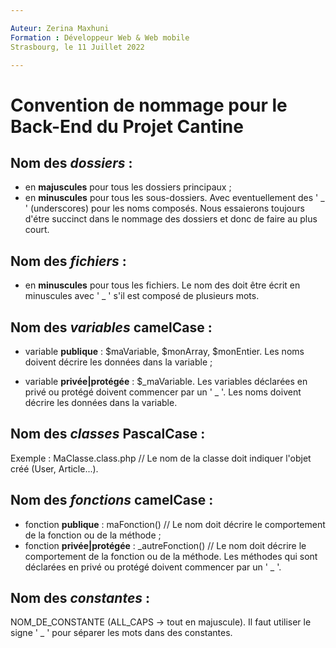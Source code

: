 ```yaml
---

Auteur: Zerina Maxhuni  
Formation : Développeur Web & Web mobile  
Strasbourg, le 11 Juillet 2022

---
```


# **Convention de nommage pour le Back-End du Projet Cantine**

## **Nom des _dossiers_ :**

- en **majuscules** pour tous les dossiers principaux ;
- en **minuscules** pour tous les sous-dossiers. Avec eventuellement des ' _ ' (underscores) pour les noms composés. Nous essaierons toujours d'étre succinct dans le nommage des dossiers et donc de faire au plus court.

## **Nom des _fichiers_ :**

- en **minuscules** pour tous les fichiers. Le nom des doit être écrit en minuscules avec ' _ ' s'il est composé de plusieurs mots.

## **Nom des _variables_ camelCase :**

- variable **publique** : $maVariable, $monArray, $monEntier. Les noms doivent décrire les données dans la variable ;

- variable **privée|protégée** : $_maVariable. Les variables déclarées en privé ou protégé doivent commencer par un ' _ '. Les noms doivent décrire les données dans la variable.

## **Nom des _classes_ PascalCase :**

Exemple : MaClasse.class.php // Le nom de la classe doit indiquer l'objet créé (User, Article...).

## **Nom des _fonctions_ camelCase :**

- fonction **publique** : maFonction() // Le nom doit décrire le comportement de la fonction ou de la méthode ;
- fonction **privée|protégée** : _autreFonction() // Le nom doit décrire le comportement de la fonction ou de la méthode. Les méthodes qui sont déclarées en privé ou protégé doivent commencer par un ' _ '.

## **Nom des _constantes_ :**

NOM_DE_CONSTANTE (ALL_CAPS -> tout en majuscule). Il faut utiliser le signe ' _ ' pour séparer les mots dans des constantes.